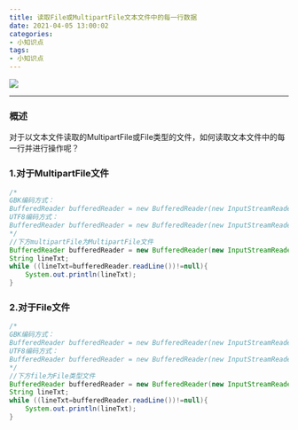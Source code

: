 ```yaml
---
title: 读取File或MultipartFile文本文件中的每一行数据
date: 2021-04-05 13:00:02
categories:
- 小知识点
tags:
- 小知识点
---
```


![](http://qiniusave.codeyu.cn/springmvc.jpg)

<!--less-->

---

### 概述
对于以文本文件读取的MultipartFile或File类型的文件，如何读取文本文件中的每一行并进行操作呢？

### 1.对于MultipartFile文件
```java
/*
GBK编码方式：
BufferedReader bufferedReader = new BufferedReader(new InputStreamReader(multipartFile.getInputStream(),"GBK"));
UTF8编码方式：
BufferedReader bufferedReader = new BufferedReader(new InputStreamReader(multipartFile.getInputStream(),"UTF8"));
*/
//下方multipartFile为MultipartFile文件
BufferedReader bufferedReader = new BufferedReader(new InputStreamReader(multipartFile.getInputStream()));
String lineTxt;
while ((lineTxt=bufferedReader.readLine())!=null){
	System.out.println(lineTxt);
}
```


### 2.对于File文件
```java
/*
GBK编码方式：
BufferedReader bufferedReader = new BufferedReader(new InputStreamReader(new FileInputStream(file),"GBK"));
UTF8编码方式：
BufferedReader bufferedReader = new BufferedReader(new InputStreamReader(new FileInputStream(file),"UTF8"));
*/
//下方file为File类型文件
BufferedReader bufferedReader = new BufferedReader(new InputStreamReader(new FileInputStream(file)));
String lineTxt;
while ((lineTxt=bufferedReader.readLine())!=null){
	System.out.println(lineTxt);
}
```